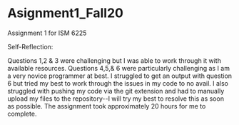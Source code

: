# Asignment1_Fall20
Assignment 1 for ISM 6225

Self-Reflection:

Questions 1,2 & 3 were challenging but I was able to work through it with available resources. Questions 4,5,& 6 were particularly challenging as I am a very novice programmer at best. I struggled to get an output with question 6 but tried my best to work through the issues in my code to no avail. I also struggled with pushing my code via the git extension and had to manually upload my files to the repository--I will try my best to resolve this as soon as possible. The assignment took approximately 20 hours for me to complete. 
